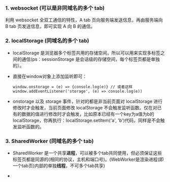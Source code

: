 ### 1. websocket  (可以是非同域名的多个 tab)

利用 websocket 全双工通信的特性，A tab 页向服务端发送信息，再由服务端向 B tab 页发送信息，即可实现 A 向 B 的通信。

### 2. localStorage (同域名的多个 tab)

* localStorage 是浏览器多个标签共用的存储空间，所以可以用来实现多标签之间的通信(ps：sessionStorage 是会话级的存储空间，每个标签页都是单独的）。

* 直接在window对象上添加监听即可：

    `
      window.onstorage = (e) => {console.log(e)}
      // 或者这样
      window.addEventListener('storage', (e) => console.log(e))
    `

* onstorage 以及 storage 事件，针对的都是非当前页面对 localStorage 进行修改时才会触发，当前页面修改 localStorage 不会触发监听函数。仅在对已有的数据的值进行修改时才会触发，比如原本已经有一个key为a值为b的 localStorage，你再执行：localStorage.setItem('a', 'b')代码，同样是不会触发监听函数的。

### 3. SharedWorker (同域名的多个 tab)

* SharedWorker 是一个共享**进程**，可以被多个tab共同使用，但必须保证这些标签页都是同源的(相同的协议，主机和端口号)。(WebWorker是渲染进程(即一个tab页)内部的单独**线程**，不可多个tab共享)

* 